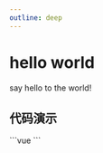 ```yaml
---
outline: deep
---
```


# hello world

say hello to the world!

## 代码演示

<script setup>
import { HelloWorld } from '../../components' 
</script>

<HelloWorld />
```vue
<script setup>
import { HelloWorld } from '../../components' 
</script>

<HelloWorld />
```

